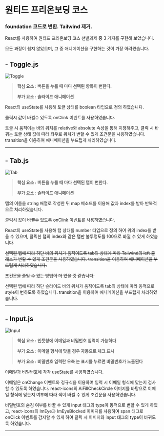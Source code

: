 # 원티드 프리온보딩 코스

### foundation 코드로 변환. Tailwind 제거.

React를 사용하여 원티드 프리온보딩 코스 선발과제 중 3 가지를 구현해 보았습니다.

모든 과정이 쉽지 않았으며, 그 중 애니메이션을 구현하는 것이 가장 어려웠습니다.

## - Toggle.js
![Toggle](https://user-images.githubusercontent.com/87752210/164168610-e066332d-6b60-41b5-902b-0a9be3216c3b.gif)

> **핵심 요소 : 버튼을 누를 때 마다 선택된 항목이 변한다.**
>
> **부가 요소 : 슬라이드 애니메이션**

React의 useState를 사용해 토글 상태를 boolean 타입으로 정의 하였습니다.

클릭시 값이 바뀔수 있도록 onClink 이벤트를 사용하였습니다.

토글 시 움직이는 바의 위치를 relative와 absolute 속성을 통해 지정해주고, 클릭 시 바뀌는 토글 상태 값에 따라 좌우로 위치가 변할 수 있게 조건문을 사용하였습니다. transition을 이용하여 애니메이션을 부드럽게 처리하였습니다.

---

## - Tab.js
![Tab](https://user-images.githubusercontent.com/87752210/164168582-e20be4ff-4d09-44f5-b000-98342deded2d.gif)

> **핵심 요소 : 버튼을 누를 때 마다 선택된 탭이 변한다.**
>
> **부가 요소 : 슬라이드 애니메이션**

탭의 이름을 string 배열로 작성한 뒤 map 메소드를 이용해 값과 index를 받아 반복적으로 처리하였습니다.

클릭시 값이 바뀔수 있도록 onClink 이벤트를 사용하였습니다.


React의 useState를 사용해 탭 상태를 number 타입으로 정의 하여 위의 index를 받을 수 있으며, 클릭한 탭의 index와 같은 탭만 불투명도를 100으로 바뀔 수 있게 하었습니다.

~~선택된 탭에 따라 하단 바의 위치가 움직이도록 tab의 상태에 따라 Tailwind의 left 클래스가 변할 수 있게 조건문을 사용하였습니다. transition을 이용하여 애니메이션을 부드럽게 처리하였습니다.~~

~~조건문을 줄일 수 있는 방법이 더 있을 것 같습니다.~~

선택된 탭에 따라 하단 슬라이드 바의 위치가 움직이도록 tab의 상태에 따라 동적으로 style이 변하도록 하였습니다. transition을 이용하여 애니메이션을 부드럽게 처리하였습니다.

---
## - Input.js
![Input](https://user-images.githubusercontent.com/87752210/164168547-16f5a2c9-57e0-4d56-99eb-4dfaf88d59d4.gif)

> **핵심 요소 : 인풋창에 이메일과 비밀번호 입력이 가능하다**
>
> **부가 요소 : 이메일 형식에 맞을 경우 자동으로 체크 표시**
>
> **부가 요소 : 비밀번호 입력란 우측 눈 표시를 누르면 비밀번호가 노출된다**


이메일과 비밀번호에 각각 useState를 사용하였습니다.

이메일은 onChange 이벤트와 정규식을 이용하여 입력 시 이메일 형식에 맞는지 검사할 수 있도록 하였습니다. react-icons의 AiFillCheckCircle 이미지를 바탕으로 이메일 형식에 맞는지 여부에 따라 색이 바뀔 수 있게 조건문을 사용하였습니다.

비밀번호의 숨김 여부를 바꿀 수 있게 input 태그의 type이 동적으로 변할 수 있게 하였고, react-icons의 ImEye과 ImEyeBlocked 이미지를 사용하여 span 태그로 onClick 이벤트를 감지할 수 있게 하여 클릭 시 이미지와 input 태그의 type이 바뀌도록 하였습니다.

---


